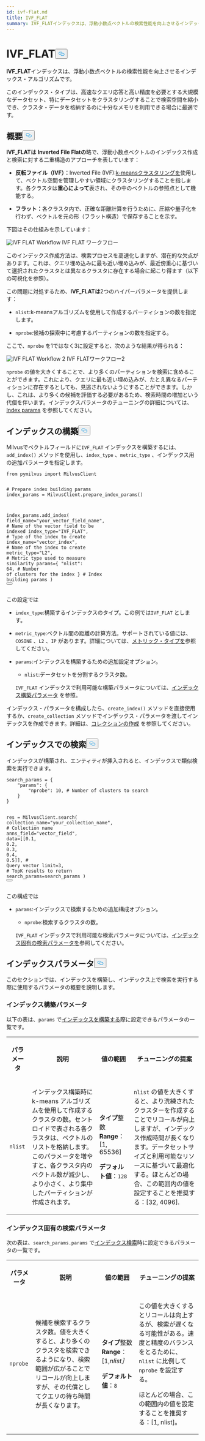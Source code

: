 ```yaml
---
id: ivf-flat.md
title: IVF_FLAT
summary: IVF_FLATインデックスは、浮動小数点ベクトルの検索性能を向上させるインデックス・アルゴリズムである。
---
```

<h1 id="IVFFLAT" class="common-anchor-header">IVF_FLAT<button data-href="#IVFFLAT" class="anchor-icon" translate="no">
      <svg translate="no"
        aria-hidden="true"
        focusable="false"
        height="20"
        version="1.1"
        viewBox="0 0 16 16"
        width="16"
      >
        <path
          fill="#0092E4"
          fill-rule="evenodd"
          d="M4 9h1v1H4c-1.5 0-3-1.69-3-3.5S2.55 3 4 3h4c1.45 0 3 1.69 3 3.5 0 1.41-.91 2.72-2 3.25V8.59c.58-.45 1-1.27 1-2.09C10 5.22 8.98 4 8 4H4c-.98 0-2 1.22-2 2.5S3 9 4 9zm9-3h-1v1h1c1 0 2 1.22 2 2.5S13.98 12 13 12H9c-.98 0-2-1.22-2-2.5 0-.83.42-1.64 1-2.09V6.25c-1.09.53-2 1.84-2 3.25C6 11.31 7.55 13 9 13h4c1.45 0 3-1.69 3-3.5S14.5 6 13 6z"
        ></path>
      </svg>
    </button></h1><p><strong>IVF_FLAT</strong>インデックスは、浮動小数点ベクトルの検索性能を向上させるインデックス・アルゴリズムです。</p>
<p>このインデックス・タイプは、高速なクエリ応答と高い精度を必要とする大規模なデータセット、特にデータセットをクラスタリングすることで検索空間を縮小でき、クラスタ・データを格納するのに十分なメモリを利用できる場合に最適です。</p>
<h2 id="Overview" class="common-anchor-header">概要<button data-href="#Overview" class="anchor-icon" translate="no">
      <svg translate="no"
        aria-hidden="true"
        focusable="false"
        height="20"
        version="1.1"
        viewBox="0 0 16 16"
        width="16"
      >
        <path
          fill="#0092E4"
          fill-rule="evenodd"
          d="M4 9h1v1H4c-1.5 0-3-1.69-3-3.5S2.55 3 4 3h4c1.45 0 3 1.69 3 3.5 0 1.41-.91 2.72-2 3.25V8.59c.58-.45 1-1.27 1-2.09C10 5.22 8.98 4 8 4H4c-.98 0-2 1.22-2 2.5S3 9 4 9zm9-3h-1v1h1c1 0 2 1.22 2 2.5S13.98 12 13 12H9c-.98 0-2-1.22-2-2.5 0-.83.42-1.64 1-2.09V6.25c-1.09.53-2 1.84-2 3.25C6 11.31 7.55 13 9 13h4c1.45 0 3-1.69 3-3.5S14.5 6 13 6z"
        ></path>
      </svg>
    </button></h2><p><strong>IVF_FLATは</strong> <strong>Inverted File Flatの</strong>略で、浮動小数点ベクトルのインデックス作成と検索に対する二重構造のアプローチを表しています：</p>
<ul>
<li><p><strong>反転ファイル（IVF）：</strong>Inverted File (IVF):<a href="https://en.wikipedia.org/wiki/K-means_clustering">k-meansクラスタリングを</a>使用して、ベクトル空間を管理しやすい領域にクラスタリングすることを指します。各クラスタは<strong>重心によって</strong>表され、その中のベクトルの参照点として機能する。</p></li>
<li><p><strong>フラット：</strong>各クラスタ内で、正確な距離計算を行うために、圧縮や量子化を行わず、ベクトルを元の形（フラット構造）で保存することを示す。</p></li>
</ul>
<p>下図はその仕組みを示しています：</p>
<p>
  
   <span class="img-wrapper"> <img translate="no" src="/docs/v2.6.x/assets/IVF-FLAT-workflow.png" alt="IVF FLAT Workflow" class="doc-image" id="ivf-flat-workflow" />
   </span> <span class="img-wrapper"> <span>IVF FLAT ワークフロー</span> </span></p>
<p>このインデックス作成方法は、検索プロセスを高速化しますが、潜在的な欠点があります。これは、クエリ埋め込みに最も近い埋め込みが、最近傍重心に基づいて選択されたクラスタとは異なるクラスタに存在する場合に起こり得ます（以下の可視化を参照）。</p>
<p>この問題に対処するため、<strong>IVF_FLATは</strong>2つのハイパーパラメータを提供します：</p>
<ul>
<li><p><code translate="no">nlist</code>:k-meansアルゴリズムを使用して作成するパーティションの数を指定します。</p></li>
<li><p><code translate="no">nprobe</code>:候補の探索中に考慮するパーティションの数を指定する。</p></li>
</ul>
<p>ここで、<code translate="no">nprobe</code> を1ではなく3に設定すると、次のような結果が得られる：</p>
<p>
  
   <span class="img-wrapper"> <img translate="no" src="/docs/v2.6.x/assets/IVF-FLAT-workflow-2.png" alt="IVF FLAT Workflow 2" class="doc-image" id="ivf-flat-workflow-2" />
   </span> <span class="img-wrapper"> <span>IVF FLATワークフロー2</span> </span></p>
<p><code translate="no">nprobe</code> の値を大きくすることで、より多くのパーティションを検索に含めることができます。これにより、クエリに最も近い埋め込みが、たとえ異なるパーティションに存在するとしても、見逃されないようにすることができます。しかし、これは、より多くの候補を評価する必要があるため、検索時間の増加という代償を伴います。インデックスパラメータのチューニングの詳細については、<a href="/docs/ja/ivf-flat.md#Index-params">Index params</a> を参照してください。</p>
<h2 id="Build-index" class="common-anchor-header">インデックスの構築<button data-href="#Build-index" class="anchor-icon" translate="no">
      <svg translate="no"
        aria-hidden="true"
        focusable="false"
        height="20"
        version="1.1"
        viewBox="0 0 16 16"
        width="16"
      >
        <path
          fill="#0092E4"
          fill-rule="evenodd"
          d="M4 9h1v1H4c-1.5 0-3-1.69-3-3.5S2.55 3 4 3h4c1.45 0 3 1.69 3 3.5 0 1.41-.91 2.72-2 3.25V8.59c.58-.45 1-1.27 1-2.09C10 5.22 8.98 4 8 4H4c-.98 0-2 1.22-2 2.5S3 9 4 9zm9-3h-1v1h1c1 0 2 1.22 2 2.5S13.98 12 13 12H9c-.98 0-2-1.22-2-2.5 0-.83.42-1.64 1-2.09V6.25c-1.09.53-2 1.84-2 3.25C6 11.31 7.55 13 9 13h4c1.45 0 3-1.69 3-3.5S14.5 6 13 6z"
        ></path>
      </svg>
    </button></h2><p>Milvusでベクトルフィールドに<code translate="no">IVF_FLAT</code> インデックスを構築するには、<code translate="no">add_index()</code> メソッドを使用し、<code translate="no">index_type</code> 、<code translate="no">metric_type</code> 、インデックス用の追加パラメータを指定します。</p>
<pre><code translate="no" class="language-python"><span class="hljs-keyword">from</span> pymilvus <span class="hljs-keyword">import</span> MilvusClient

<span class="hljs-comment"># Prepare index building params</span>
index_params = MilvusClient.prepare_index_params()

index_params.add_index(
    field_name=<span class="hljs-string">&quot;your_vector_field_name&quot;</span>, <span class="hljs-comment"># Name of the vector field to be indexed</span>
    index_type=<span class="hljs-string">&quot;IVF_FLAT&quot;</span>, <span class="hljs-comment"># Type of the index to create</span>
    index_name=<span class="hljs-string">&quot;vector_index&quot;</span>, <span class="hljs-comment"># Name of the index to create</span>
    metric_type=<span class="hljs-string">&quot;L2&quot;</span>, <span class="hljs-comment"># Metric type used to measure similarity</span>
    params={
        <span class="hljs-string">&quot;nlist&quot;</span>: <span class="hljs-number">64</span>, <span class="hljs-comment"># Number of clusters for the index</span>
    } <span class="hljs-comment"># Index building params</span>
)
<button class="copy-code-btn"></button></code></pre>
<p>この設定では</p>
<ul>
<li><p><code translate="no">index_type</code>:構築するインデックスのタイプ。この例では<code translate="no">IVF_FLAT</code> とします。</p></li>
<li><p><code translate="no">metric_type</code>:ベクトル間の距離の計算方法。サポートされている値には、<code translate="no">COSINE</code> 、<code translate="no">L2</code> 、<code translate="no">IP</code> があります。詳細については、<a href="/docs/ja/metric.md">メトリック・タイプを</a>参照してください。</p></li>
<li><p><code translate="no">params</code>:インデックスを構築するための追加設定オプション。</p>
<ul>
<li><code translate="no">nlist</code>:データセットを分割するクラスタ数。</li>
</ul>
<p><code translate="no">IVF_FLAT</code> インデックスで利用可能な構築パラメータについては、<a href="/docs/ja/ivf-flat.md#Index-building-params">インデックス構築パラメータ</a> を参照。</p></li>
</ul>
<p>インデックス・パラメータを構成したら、<code translate="no">create_index()</code> メソッドを直接使用するか、<code translate="no">create_collection</code> メソッドでインデックス・パラメータを渡してインデックスを作成できます。詳細は、<a href="/docs/ja/create-collection.md">コレクションの作成</a> を参照してください。</p>
<h2 id="Search-on-index" class="common-anchor-header">インデックスでの検索<button data-href="#Search-on-index" class="anchor-icon" translate="no">
      <svg translate="no"
        aria-hidden="true"
        focusable="false"
        height="20"
        version="1.1"
        viewBox="0 0 16 16"
        width="16"
      >
        <path
          fill="#0092E4"
          fill-rule="evenodd"
          d="M4 9h1v1H4c-1.5 0-3-1.69-3-3.5S2.55 3 4 3h4c1.45 0 3 1.69 3 3.5 0 1.41-.91 2.72-2 3.25V8.59c.58-.45 1-1.27 1-2.09C10 5.22 8.98 4 8 4H4c-.98 0-2 1.22-2 2.5S3 9 4 9zm9-3h-1v1h1c1 0 2 1.22 2 2.5S13.98 12 13 12H9c-.98 0-2-1.22-2-2.5 0-.83.42-1.64 1-2.09V6.25c-1.09.53-2 1.84-2 3.25C6 11.31 7.55 13 9 13h4c1.45 0 3-1.69 3-3.5S14.5 6 13 6z"
        ></path>
      </svg>
    </button></h2><p>インデックスが構築され、エンティティが挿入されると、インデックスで類似検索を実行できます。</p>
<pre><code translate="no" class="language-python">search_params = {
    <span class="hljs-string">&quot;params&quot;</span>: {
        <span class="hljs-string">&quot;nprobe&quot;</span>: <span class="hljs-number">10</span>, <span class="hljs-comment"># Number of clusters to search</span>
    }
}

res = MilvusClient.search(
    collection_name=<span class="hljs-string">&quot;your_collection_name&quot;</span>, <span class="hljs-comment"># Collection name</span>
    anns_field=<span class="hljs-string">&quot;vector_field&quot;</span>,
    data=[[<span class="hljs-number">0.1</span>, <span class="hljs-number">0.2</span>, <span class="hljs-number">0.3</span>, <span class="hljs-number">0.4</span>, <span class="hljs-number">0.5</span>]],  <span class="hljs-comment"># Query vector</span>
    limit=<span class="hljs-number">3</span>,  <span class="hljs-comment"># TopK results to return</span>
    search_params=search_params
)
<button class="copy-code-btn"></button></code></pre>
<p>この構成では</p>
<ul>
<li><p><code translate="no">params</code>:インデックスで検索するための追加構成オプション。</p>
<ul>
<li><code translate="no">nprobe</code>:検索するクラスタの数。</li>
</ul>
<p><code translate="no">IVF_FLAT</code> インデックスで利用可能な検索パラメータについては、<a href="/docs/ja/ivf-flat.md#Index-specific-search-params">インデックス固有の検索パラメータを</a>参照してください。</p></li>
</ul>
<h2 id="Index-params" class="common-anchor-header">インデックスパラメータ<button data-href="#Index-params" class="anchor-icon" translate="no">
      <svg translate="no"
        aria-hidden="true"
        focusable="false"
        height="20"
        version="1.1"
        viewBox="0 0 16 16"
        width="16"
      >
        <path
          fill="#0092E4"
          fill-rule="evenodd"
          d="M4 9h1v1H4c-1.5 0-3-1.69-3-3.5S2.55 3 4 3h4c1.45 0 3 1.69 3 3.5 0 1.41-.91 2.72-2 3.25V8.59c.58-.45 1-1.27 1-2.09C10 5.22 8.98 4 8 4H4c-.98 0-2 1.22-2 2.5S3 9 4 9zm9-3h-1v1h1c1 0 2 1.22 2 2.5S13.98 12 13 12H9c-.98 0-2-1.22-2-2.5 0-.83.42-1.64 1-2.09V6.25c-1.09.53-2 1.84-2 3.25C6 11.31 7.55 13 9 13h4c1.45 0 3-1.69 3-3.5S14.5 6 13 6z"
        ></path>
      </svg>
    </button></h2><p>このセクションでは、インデックスを構築し、インデックス上で検索を実行する際に使用するパラメータの概要を説明します。</p>
<h3 id="Index-building-params" class="common-anchor-header">インデックス構築パラメータ</h3><p>以下の表は、<code translate="no">params</code> で<a href="/docs/ja/ivf-flat.md#Build-index">インデックスを構築する</a>際に設定できるパラメータの一覧です。</p>
<table>
   <tr>
     <th><p>パラメータ</p></th>
     <th><p>説明</p></th>
     <th><p>値の範囲</p></th>
     <th><p>チューニングの提案</p></th>
   </tr>
   <tr>
     <td><p><code translate="no">nlist</code></p></td>
     <td><p>インデックス構築時に k-means アルゴリズムを使用して作成するクラスタの数。セントロイドで表される各クラスタは、ベクトルのリストを格納します。このパラメータを増やすと、各クラスタ内のベクトル数が減少し、より小さく、より集中したパーティションが作成されます。</p></td>
     <td><p><strong>タイプ</strong>整数<strong>Range</strong>：[1, 65536]</p><p><strong>デフォルト値</strong>：<code translate="no">128</code></p></td>
     <td><p><code translate="no">nlist</code> の値を大きくすると、より洗練されたクラスターを作成することでリコールが向上しますが、インデックス作成時間が長くなります。データセットサイズと利用可能なリソースに基づいて最適化する。ほとんどの場合、この範囲内の値を設定することを推奨する：[32, 4096].</p></td>
   </tr>
</table>
<h3 id="Index-specific-search-params" class="common-anchor-header">インデックス固有の検索パラメータ</h3><p>次の表は、<code translate="no">search_params.params</code> で<a href="/docs/ja/ivf-flat.md#Search-on-index">インデックス検索</a>時に設定できるパラメータの一覧です。</p>
<table>
   <tr>
     <th><p>パラメータ</p></th>
     <th><p>説明</p></th>
     <th><p>値の範囲</p></th>
     <th><p>チューニングの提案</p></th>
   </tr>
   <tr>
     <td><p><code translate="no">nprobe</code></p></td>
     <td><p>候補を検索するクラスタ数。値を大きくすると、より多くのクラスタを検索できるようになり、検索範囲が広がることでリコールが向上しますが、その代償としてクエリの待ち時間が長くなります。</p></td>
     <td><p><strong>タイプ</strong>整数<strong>Range</strong>：[1,<em>nlist］</em></p><p><strong>デフォルト値</strong>：<code translate="no">8</code></p></td>
     <td><p>この値を大きくするとリコールは向上するが、検索が遅くなる可能性がある。速度と精度のバランスをとるために、<code translate="no">nlist</code> に比例して<code translate="no">nprobe</code> を設定する。</p><p>ほとんどの場合、この範囲内の値を設定することを推奨する：[1, nlist]。</p></td>
   </tr>
</table>
